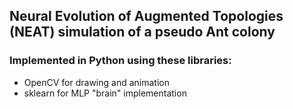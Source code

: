 ## Neural Evolution of Augmented Topologies (NEAT) simulation of a pseudo Ant colony 

### Implemented in Python using these libraries:
- OpenCV for drawing and animation
- sklearn for MLP "brain" implementation
